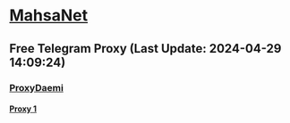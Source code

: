 
# [MahsaNet](https://t.me/mahsa_net)
## Free Telegram Proxy (Last Update: 2024-04-29 14:09:24)
### [ProxyDaemi](https://t.me/ProxyDaemi)
#### [Proxy 1](tg://proxy?server=89.41.181.118&port=443&secret=ee1603010200010001fc030386e24c3add76616e2e6e616a76612e636f6d)

    